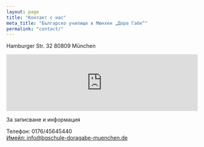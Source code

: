 ```yaml
---
layout: page
title: "Контакт с нас"
meta_title: "Българско училище в Мюнхен „Дора Габе“"
permalink: "contact/"
---
```



Hamburger Str. 32
80809 München

 <iframe src="https://www.google.com/maps/embed?pb=!1m18!1m12!1m3!1d2659.9313824379005!2d11.562851315836008!3d48.18867355557941!2m3!1f0!2f0!3f0!3m2!1i1024!2i768!4f13.1!3m3!1m2!1s0x479e769c5f760ae5%3A0x63bf25338779998d!2sHamburger%20Str.%2032%2C%2080809%20M%C3%BCnchen!5e0!3m2!1sde!2sde!4v1609757030598!5m2!1sde!2sde" width="100%" height="auto"  frameborder="0" style="border:0;" allowfullscreen="" aria-hidden="false" tabindex="0"></iframe>
 
За записване и информация   

Телефон:  0176/45645440<br/>
<a href="mailto:info@bgschule-doragabe-muenchen.de">Имейл: info@bgschule-doragabe-muenchen.de</a><br/>


